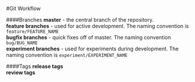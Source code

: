 #Git Workflow

####Branches
  **master** - the central branch of the repository.  
**feature branches** - used for active development. The naming convention is ``feature/FEATURE_NAME``  
**bugfix branches** - quick fixes off of master. The naming convention ``bug/BUG_NAME``  
**experiment branches** - used for experiments during development. The naming convention is ``experiment/EXPERIMENT_NAME``

####Tags
**release tags**  
**review tags**
